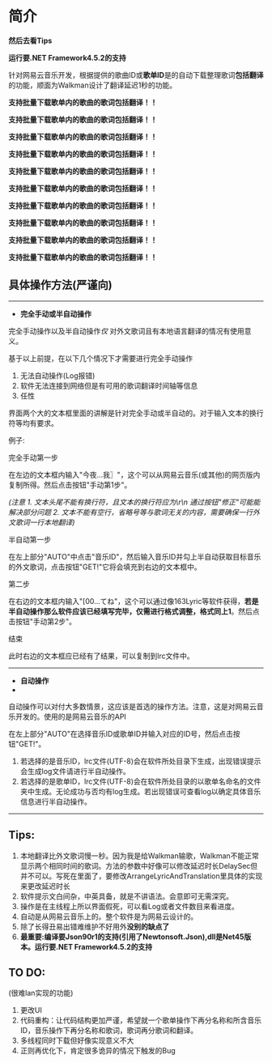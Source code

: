# 简介
**然后去看Tips**

**运行要.NET Framework4.5.2的支持**

针对网易云音乐开发，根据提供的歌曲ID或**歌单ID**是的自动下载整理歌词**包括翻译**的功能，顺面为Walkman设计了翻译延迟1秒的功能。

**支持批量下载歌单内的歌曲的歌词包括翻译！！**

**支持批量下载歌单内的歌曲的歌词包括翻译！！**

**支持批量下载歌单内的歌曲的歌词包括翻译！！**

**支持批量下载歌单内的歌曲的歌词包括翻译！！**

**支持批量下载歌单内的歌曲的歌词包括翻译！！**

**支持批量下载歌单内的歌曲的歌词包括翻译！！**

**支持批量下载歌单内的歌曲的歌词包括翻译！！**

**支持批量下载歌单内的歌曲的歌词包括翻译！！**

**支持批量下载歌单内的歌曲的歌词包括翻译！！**

**支持批量下载歌单内的歌曲的歌词包括翻译！！**

## 具体操作方法(严谨向)

-----
* **完全手动或半自动操作**

完全手动操作以及半自动操作*仅* 对外文歌词且有本地语言翻译的情况有使用意义。

基于以上前提，在以下几个情况下才需要进行完全手动操作
1. 无法自动操作(Log报错)
2. 软件无法连接到网络但是有可用的歌词翻译时间轴等信息
3. 任性

界面两个大的文本框里面的讲解是针对完全手动或半自动的。对于输入文本的换行符等均有要求。


例子:

完全手动第一步

在左边的文本框内输入"今夜...我〗"，这个可以从网易云音乐(或其他)的网页版内复制所得。然后点击按钮"手动第1步"。


*(注意*
*1. 文本头尾不能有换行符，且文本的换行符应为\r\n 通过按钮"修正"可能能解决部分问题*
*2. 文本不能有空行，省略号等与歌词无关的内容，需要确保一行外文歌词一行本地翻译)*

半自动第一步

在左上部分"AUTO"中点击"音乐ID"，然后输入音乐ID并勾上半自动获取目标音乐的外文歌词，点击按钮"GET!"它将会填充到右边的文本框中。


第二步

在右边的文本框内输入"[00...てね"，这个可以通过像163Lyric等软件获得，**若是半自动操作那么软件应该已经填写完毕，仅需进行格式调整，格式同上1**。然后点击按钮"手动第2步"。


结束

此时右边的文本框应已经有了结果，可以复制到lrc文件中。


-----
* **自动操作**
* 
自动操作可以对付大多数情景，这应该是首选的操作方法。注意，这是对网易云音乐开发的。使用的是网易云音乐的API

在左上部分"AUTO"在选择音乐ID或歌单ID并输入对应的ID号，然后点击按钮"GET!"。

1. 若选择的是音乐ID，lrc文件(UTF-8)会在软件所处目录下生成，出现错误提示会生成log文件请进行半自动操作。
2. 若选择的是歌单ID，lrc文件(UTF-8)会在软件所处目录的以歌单名命名的文件夹中生成。无论成功与否均有log生成。若出现错误可查看log以确定具体音乐信息进行半自动操作。
-----
## Tips:

1. 本地翻译比外文歌词慢一秒。因为我是给Walkman输歌，Walkman不能正常显示两个相同时间的歌词。方法的参数中好像可以修改延迟时长DelaySec但并不可以。写死在里面了，要修改ArrangeLyricAndTranslation里具体的实现来更改延迟时长
2. 软件提示文白间杂，中英具备，就是不讲语法。会意即可无需深究。
3. 操作是在主线程上所以界面假死，可以看Log或者文件数目来看进度。
4. 自动是从网易云音乐上的。整个软件是为网易云设计的。
5. 除了长得丑易出错难维护不好用外**没别的缺点了**
6. **最重要:编译要Json90r1的支持(引用了Newtonsoft.Json),dll是Net45版本。运行要.NET Framework4.5.2的支持**
## TO DO:
(很难lan实现的功能)
1. 更改UI
2. 代码重构：让代码结构更加严谨，希望就一个歌单操作下再分名称和所含音乐ID，音乐操作下再分名称和歌词，歌词再分歌词和翻译。
3. 多线程同时下载但好像实现意义不大
4. 正则再优化下，肯定很多诡异的情况下触发的Bug
